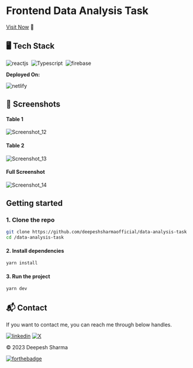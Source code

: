 # Frontend Data Analysis Task 

[Visit Now](https://data-analysis-task.netlify.app/) 🚀

## 🖥️ Tech Stack

![reactjs](https://img.shields.io/badge/React-20232A?style=for-the-badge&logo=react&logoColor=61DAFB)&nbsp;
![Typescript](https://img.shields.io/badge/Typescript-3178c6?style=for-the-badge&logo=Typescript&logoColor=white)&nbsp;
![firebase](https://img.shields.io/badge/mantine-339af0?style=for-the-badge&logo=mantine&logoColor=white)&nbsp;

**Deployed On:**

![netlify](https://img.shields.io/badge/Netlify-00C7B7?style=for-the-badge&logo=netlify&logoColor=white)

## 📸 Screenshots

#### Table 1
![Screenshot_12](https://github.com/user-attachments/assets/f9689b56-985b-46ec-bad1-273e3ea0ab38)

#### Table 2
![Screenshot_13](https://github.com/user-attachments/assets/58c31d65-dfee-4d61-b9e9-4a0699825e90)

#### Full Screenshot
![Screenshot_14](https://github.com/user-attachments/assets/39f3f8ac-c6bd-402f-a833-fa18c5fa14fd)

## Getting started

### 1. Clone the repo

```sh
git clone https://github.com/deepeshsharmaofficial/data-analysis-task
cd /data-analysis-task
```

#### 2. Install dependencies

```sh
yarn install
```

#### 3. Run the project

```sh
yarn dev
```

## 📬 Contact

If you want to contact me, you can reach me through below handles.

[![linkedin](https://img.shields.io/badge/LinkedIn-0077B5?style=for-the-badge&logo=linkedin&logoColor=white)](https://www.linkedin.com/in/deepeshsharmaofficial/)
[![X](https://img.shields.io/badge/X-000000?style=for-the-badge&logo=x&logoColor=white)](https://twitter.com/DeepeshSharma48/)

© 2023 Deepesh Sharma

[![forthebadge](https://forthebadge.com/images/badges/built-with-love.svg)](https://forthebadge.com)
